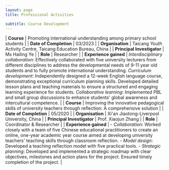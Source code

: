 ```yaml
---
layout: page
title: Professional Activities

subtitle: Course Development
---
```


| **Course** | Promoting international understanding among primary school students | 
| **Date of Completion** | 03/2023 | 
| **Organisation** | Taicang Youth Activity Centre, Taicang Education Bureau, China | 
| **Principal Investigator** | Ms Hailing Ye | 
| **Role** | Researcher |
| **Experience gained** | *Interdisciplinary collaboration*: Effectively collaborated with five university lecturers from different disciplines to address the developmental needs of 9-11 year old students and to fully promote international understanding. *Curriculum development*: Independently designed a 12-week English language course, demonstrating exceptional curriculum planning skills. Developed detailed lesson plans and teaching materials to ensure a structured and engaging learning experience for students. *Collaborative learning*: Implemented PBL and small group discussions to enhance students' global awareness and intercultural competence. |
| **Course** | Improving the innovative pedagogical skills of university teachers through reflection: A comprehensive solution | 
| **Date of Completion** | 05/2020 | 
| **Organisation** | Xi'an Jiaotong-Liverpool University, China | 
| **Principal Investigator** | Prof. Xiaojun Zhang | 
| **Role** | Coordinator & Researcher |
| **Experience gained** | - *Collaboration*: Worked closely with a team of five Chinese educational practitioners to create an online, one-year academic year course aimed at developing university teachers' teaching skills through classroom reflection. - *Model design*: Developed a teaching reflection model with five practical tools. - *Strategic planning*: Developed and implemented a strategic roadmap with clear objectives, milestones and action plans for the project. Ensured timely completion of the project. |

